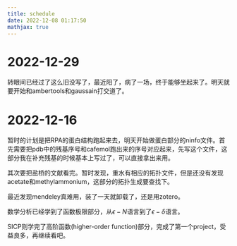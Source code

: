 ```yaml
---
title: schedule
date: 2022-12-08 01:17:50
mathjax: true
---
```

# 2022-12-29
转眼间已经过了这么旧没写了，最近阳了，病了一场，终于能够坐起来了。明天就要开始和ambertools和gaussain打交道了。
# 2022-12-16  
暂时的计划是把RPA的蛋白结构跑起来去，明天开始做蛋白部分的ninfo文件。首先需要把pdb中的残基序号和cafemol跑出来的序号对应起来，先写这个文件，这部分我在补充残基的时候基本上写过了，可以直接拿出来用。  

其次要把盐桥的文献看完。暂时发现，重水有相应的拓扑文件，但是还没有发现acetate和methylammonium，这部分的拓扑生成要查找下。  

最近发现mendeley真难用，装了一天就卸载了，还是用zotero。

数学分析已经学到了函数极限部分，从$\epsilon-N$语言到了$\epsilon-\delta$语言。

SICP则学完了高阶函数(higher-order function)部分，完成了第一个project，受益良多，再继续看吧。
<!--more-->